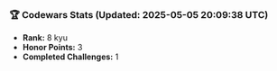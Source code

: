 ### 🏆 Codewars Stats (Updated: 2025-05-05 20:09:38 UTC)

- **Rank:** 8 kyu
- **Honor Points:** 3
- **Completed Challenges:** 1
